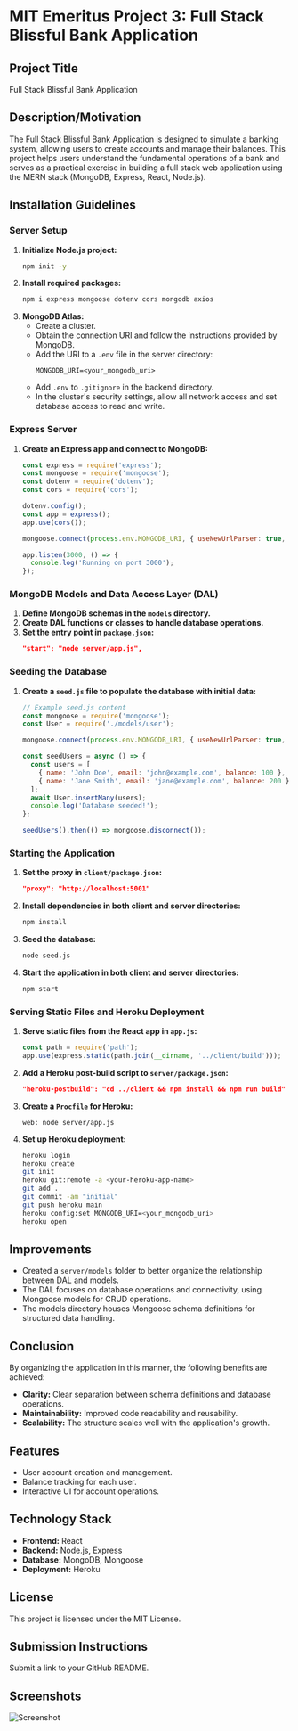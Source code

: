 # MIT Emeritus Project 3: Full Stack Blissful Bank Application

## Project Title
Full Stack Blissful Bank Application

## Description/Motivation
The Full Stack Blissful Bank Application is designed to simulate a banking system, allowing users to create accounts and manage their balances. This project helps users understand the fundamental operations of a bank and serves as a practical exercise in building a full stack web application using the MERN stack (MongoDB, Express, React, Node.js).

## Installation Guidelines

### Server Setup
1. **Initialize Node.js project:**
    ```bash
    npm init -y
    ```
2. **Install required packages:**
    ```bash
    npm i express mongoose dotenv cors mongodb axios
    ```
3. **MongoDB Atlas:**
    - Create a cluster.
    - Obtain the connection URI and follow the instructions provided by MongoDB.
    - Add the URI to a `.env` file in the server directory:
      ```plaintext
      MONGODB_URI=<your_mongodb_uri>
      ```
    - Add `.env` to `.gitignore` in the backend directory.
    - In the cluster's security settings, allow all network access and set database access to read and write.

### Express Server
1. **Create an Express app and connect to MongoDB:**
    ```javascript
    const express = require('express');
    const mongoose = require('mongoose');
    const dotenv = require('dotenv');
    const cors = require('cors');

    dotenv.config();
    const app = express();
    app.use(cors());

    mongoose.connect(process.env.MONGODB_URI, { useNewUrlParser: true, useUnifiedTopology: true });

    app.listen(3000, () => {
      console.log('Running on port 3000');
    });
    ```

### MongoDB Models and Data Access Layer (DAL)
1. **Define MongoDB schemas in the `models` directory.**
2. **Create DAL functions or classes to handle database operations.**
3. **Set the entry point in `package.json`:**
    ```json
    "start": "node server/app.js",
    ```

### Seeding the Database
1. **Create a `seed.js` file to populate the database with initial data:**
    ```javascript
    // Example seed.js content
    const mongoose = require('mongoose');
    const User = require('./models/user');
    
    mongoose.connect(process.env.MONGODB_URI, { useNewUrlParser: true, useUnifiedTopology: true });

    const seedUsers = async () => {
      const users = [
        { name: 'John Doe', email: 'john@example.com', balance: 100 },
        { name: 'Jane Smith', email: 'jane@example.com', balance: 200 }
      ];
      await User.insertMany(users);
      console.log('Database seeded!');
    };

    seedUsers().then(() => mongoose.disconnect());
    ```

### Starting the Application
1. **Set the proxy in `client/package.json`:**
    ```json
    "proxy": "http://localhost:5001"
    ```
2. **Install dependencies in both client and server directories:**
    ```bash
    npm install
    ```
3. **Seed the database:**
    ```bash
    node seed.js
    ```
4. **Start the application in both client and server directories:**
    ```bash
    npm start
    ```

### Serving Static Files and Heroku Deployment
1. **Serve static files from the React app in `app.js`:**
    ```javascript
    const path = require('path');
    app.use(express.static(path.join(__dirname, '../client/build')));
    ```
2. **Add a Heroku post-build script to `server/package.json`:**
    ```json
    "heroku-postbuild": "cd ../client && npm install && npm run build"
    ```
3. **Create a `Procfile` for Heroku:**
    ```plaintext
    web: node server/app.js
    ```
4. **Set up Heroku deployment:**
    ```bash
    heroku login
    heroku create
    git init
    heroku git:remote -a <your-heroku-app-name>
    git add .
    git commit -am "initial"
    git push heroku main
    heroku config:set MONGODB_URI=<your_mongodb_uri>
    heroku open
    ```

## Improvements
- Created a `server/models` folder to better organize the relationship between DAL and models.
- The DAL focuses on database operations and connectivity, using Mongoose models for CRUD operations.
- The models directory houses Mongoose schema definitions for structured data handling.

## Conclusion
By organizing the application in this manner, the following benefits are achieved:
- **Clarity:** Clear separation between schema definitions and database operations.
- **Maintainability:** Improved code readability and reusability.
- **Scalability:** The structure scales well with the application's growth.

## Features
- User account creation and management.
- Balance tracking for each user.
- Interactive UI for account operations.

## Technology Stack
- **Frontend:** React
- **Backend:** Node.js, Express
- **Database:** MongoDB, Mongoose
- **Deployment:** Heroku

## License
This project is licensed under the MIT License.

## Submission Instructions
Submit a link to your GitHub README.

## Screenshots
![Screenshot](path/to/your/screenshot.png)
```
